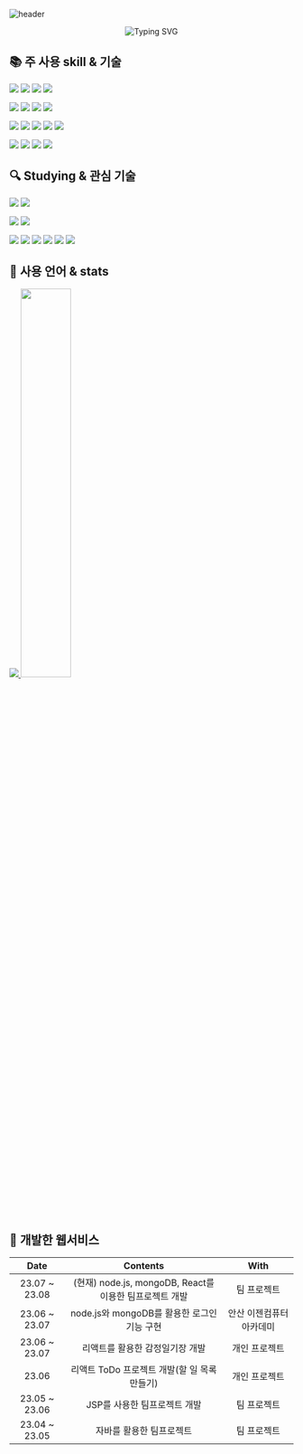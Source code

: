 <!-- 헤더 -->
![header](https://capsule-render.vercel.app/api?type=waving&color=gradient&height=120&animation=fadeIn&section=footer&text=Gicheon🚗💨&fontAlign=70&fontColor=343F55)

 <div align="center">
   
![Typing SVG](https://readme-typing-svg.herokuapp.com/?color=5B5755&lines=gicheon's+GitHub&font=Dancing+Script&size=50&center=true&vCenter=true&width=600&height=80)

 </div>
 
## 📚 주 사용 skill & 기술

<img src="https://img.shields.io/badge/React-61DAFB?style=flat&logo=React&logoColor=white"/> <img src="https://img.shields.io/badge/JavaScript-F7DF1E?style=flat&logo=JavaScript&logoColor=white"/>
<img src="https://img.shields.io/badge/css3-1572B6?style=flat&logo=css3&logoColor=white"/>
<img src="https://img.shields.io/badge/html5-E34F26?style=flat&logo=html5&logoColor=white"/></br>

<img src="https://img.shields.io/badge/NodeJS-339933?style=flat&logo=nodedotjs&logoColor=white"/> <img src="https://img.shields.io/badge/MongoDB-47A248?style=flat&logo=mongodb&logoColor=white"/>
<img src="https://img.shields.io/badge/mariadb-003545?style=flat&logo=mariadb&logoColor=white"/>
<img src="https://img.shields.io/badge/oracle-F80000?style=flat&logo=oracle&logoColor=white"/></br>

<img src="https://img.shields.io/badge/axios-5A29E4?style=flat&logo=axios&logoColor=white"/> <img src="https://img.shields.io/badge/express-000000?style=flat&logo=express&logoColor=white"/>
<img src="https://img.shields.io/badge/Redux-764ABC?style=flat&logo=Redux&logoColor=white"/>
<img src="https://img.shields.io/badge/styled_components-DB7093?style=flat&logo=styledcomponents&logoColor=white"/>
<img src="https://img.shields.io/badge/react_router-CA4245?style=flat&logo=reactrouter&logoColor=white"/></br>

<img src="https://img.shields.io/badge/AWS-232F3E?style=flat&logo=amazonaws&logoColor=white"/> <img src="https://img.shields.io/badge/github-181717?style=flat&logo=github&logoColor=white"/>
<img src="https://img.shields.io/badge/gitkraken-179287?style=flat&logo=gitkraken&logoColor=white"/>
<img src="https://img.shields.io/badge/markdown-000000?style=flat&logo=markdown&logoColor=white"/></br>

## 🔍 Studying & 관심 기술

<img src="https://img.shields.io/badge/typescript-3178C6?style=flat&logo=typescript&logoColor=white"/> <img src="https://img.shields.io/badge/Java-007396?style=flat&logo=Java&logoColor=white"/></br>

<img src="https://img.shields.io/badge/Spring-6DB33F?style=flat&logo=Spring&logoColor=white"/> <img src="https://img.shields.io/badge/Spring Boot-6DB33F?style=flat&logo=springboot&logoColor=white"/></br>

<img src="https://img.shields.io/badge/recoil-3578E5?style=flat&logo=recoil&logoColor=white"/> <img src="https://img.shields.io/badge/sass-CC6699?style=flat&logo=sass&logoColor=white"/>
<img src="https://img.shields.io/badge/Babel-F9DC3E?style=flat&logo=babel&logoColor=white"/>
<img src="https://img.shields.io/badge/Swagger-85EA2D?style=flat&logo=swagger&logoColor=white"/>
<img src="https://img.shields.io/badge/Webpack-8DD6F9?style=flat&logo=webpack&logoColor=white"/>
<img src="https://img.shields.io/badge/V8-4B8BF5?style=flat&logo=v8&logoColor=white"/>

## 📝 사용 언어 & stats

<a href="s">
  <img src="https://github-readme-stats.vercel.app/api/top-langs/?username=kang-gicheon&exclude_repo=dkssud8150.github.io&layout=compact&theme=tokyonight" />
</a>
<a href="s">
  <img src="https://github-readme-stats.vercel.app/api?username=kang-gicheon&theme=tokyonight&show_icons=true" width="42%" />
</a>



## 🎨 개발한 웹서비스
</hr>
<!-- | 23.06 | Dear-My-Univerest | 개인 프로젝트 | -->
<div align="center">
  
| Date | Contents | With |
|:---:|:---:|:---:|
| 23.07 ~ 23.08 | (현재) node.js, mongoDB, React를 이용한 팀프로젝트 개발 | 팀 프로젝트 |
| 23.06 ~ 23.07 | node.js와 mongoDB를 활용한 로그인 기능 구현 | 안산 이젠컴퓨터아카데미 |
| 23.06 ~ 23.07 | 리액트를 활용한 감정일기장 개발 | 개인 프로젝트 |
| 23.06 | 리액트 ToDo 프로젝트 개발(할 일 목록 만들기) | 개인 프로젝트 |
| 23.05 ~ 23.06 | JSP를 사용한 팀프로젝트 개발 | 팀 프로젝트 |
| 23.04 ~ 23.05 | 자바를 활용한 팀프로젝트 | 팀 프로젝트 |
  
</div>


<!--
**kang-gicheon/kang-gicheon** is a ✨ _special_ ✨ repository because its `README.md` (this file) appears on your GitHub profile.

Here are some ideas to get you started:

- 🔭 I’m currently working on ...
- 🌱 I’m currently learning ...
- 👯 I’m looking to collaborate on ...
- 🤔 I’m looking for help with ...
- 💬 Ask me about ...
- 📫 How to reach me: ...
- 😄 Pronouns: ...
- ⚡ Fun fact: ...
-->
